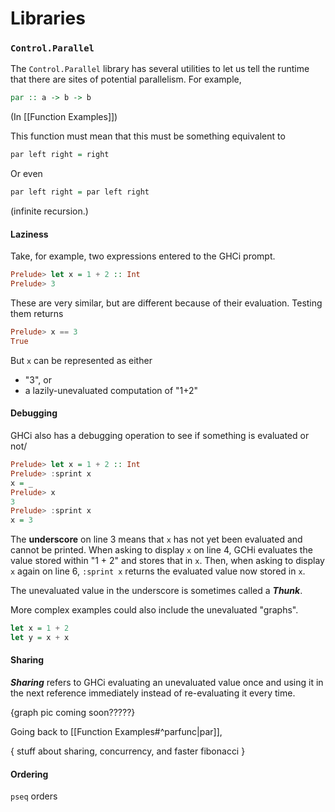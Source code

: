 # Libraries
### `Control.Parallel`
The `Control.Parallel` library has several utilities to let us tell the runtime that there are sites of potential parallelism. For example,
```haskell
par :: a -> b -> b
``` 
(In [[Function Examples]])

This function must mean that this must be something equivalent to
``` haskell
par left right = right
```

Or even
``` haskell
par left right = par left right
```
(infinite recursion.)

#### Laziness
Take, for example, two expressions entered to the GHCi prompt.
``` haskell
Prelude> let x = 1 + 2 :: Int
Prelude> 3
```
These are very similar, but are different because of their evaluation. Testing them returns
```haskell
Prelude> x == 3
True
```

But `x` can be represented as either
- "3", or
- a lazily-unevaluated computation of "1+2"

#### Debugging
GHCi also has a debugging operation to see if something is evaluated or not/
```haskell
Prelude> let x = 1 + 2 :: Int
Prelude> :sprint x
x = _
Prelude> x
3
Prelude> :sprint x
x = 3
```

The **underscore** on line 3 means that `x` has not yet been evaluated and cannot be printed. When asking to display `x` on line 4, GCHi evaluates the value stored within "1 + 2" and stores that in `x`. Then, when asking to display `x` again on line 6, `:sprint x` returns the evaluated value now stored in `x`.

The unevaluated value in the underscore is sometimes called a ***Thunk***. 

More complex examples could also include the unevaluated "graphs".

```haskell
let x = 1 + 2
let y = x + x
```
#### Sharing
***Sharing*** refers to GHCi evaluating an unevaluated value once and using it in the next reference immediately instead of re-evaluating it every time.

{graph pic coming soon?????}

Going back to [[Function Examples#^parfunc|par]], 

{
stuff about sharing, concurrency, and faster fibonacci
}

#### Ordering
`pseq` orders 